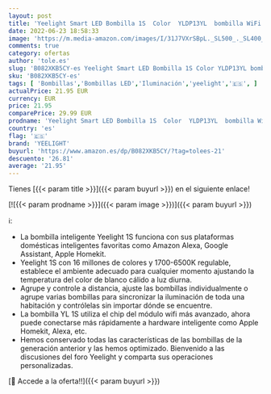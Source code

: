 ```yaml
---
layout: post
title: 'Yeelight Smart LED Bombilla 1S  Color  YLDP13YL  bombilla WiFi  16 millones de colores  control con aplicación y asistente de voz  versión de la UE'
date: 2022-06-23 18:58:33
image: 'https://m.media-amazon.com/images/I/31J7VXrSBpL._SL500_._SL400_.jpg'
comments: true
category: ofertas
author: 'tole.es'
slug: 'B082XKB5CY-es Yeelight Smart LED Bombilla 1S Color YLDP13YL bombilla...'
sku: 'B082XKB5CY-es'
tags: [ 'Bombillas','Bombillas LED','Iluminación','yeelight','🇪🇸', ]
actualPrice: 21.95 EUR
currency: EUR
price: 21.95
comparePrice: 29.99 EUR
prodname: 'Yeelight Smart LED Bombilla 1S  Color  YLDP13YL  bombilla WiFi  16 millones de colores  control con aplicación y asistente de voz  versión de la UE'
country: 'es'
flag: '🇪🇸'
brand: 'YEELIGHT'
buyurl: 'https://www.amazon.es/dp/B082XKB5CY/?tag=tolees-21'
descuento: '26.81'
average: '21.95'
---
```


Tienes [{{< param title >}}]({{< param buyurl >}}) en el siguiente enlace!

[![{{< param prodname >}}]({{< param image >}})]({{< param buyurl >}})

ℹ️:

- La bombilla inteligente Yeelight 1S funciona con sus plataformas domésticas inteligentes favoritas como Amazon Alexa, Google Assistant, Apple Homekit.
- Yeelight 1S con 16 millones de colores y 1700-6500K regulable, establece el ambiente adecuado para cualquier momento ajustando la temperatura del color de blanco cálido a luz diurna.
- Agrupe y controle a distancia, ajuste las bombillas individualmente o agrupe varias bombillas para sincronizar la iluminación de toda una habitación y contrólelas sin importar dónde se encuentre.
- La bombilla YL 1S utiliza el chip del módulo wifi más avanzado, ahora puede conectarse más rápidamente a hardware inteligente como Apple Homekit, Alexa, etc.
- Hemos conservado todas las características de las bombillas de la generación anterior y las hemos optimizado. Bienvenido a las discusiones del foro Yeelight y comparta sus operaciones personalizadas.

[🛒 Accede a la oferta!!]({{< param buyurl >}})

